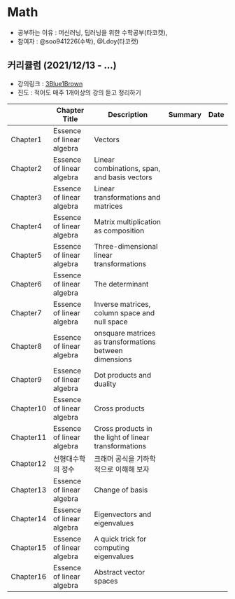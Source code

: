 # Math
- 공부하는 이유 : 머신러닝, 딥러닝을 위한 수학공부(타코캣),  
- 참여자 : @soo941226(수박), @Ldoy(타코캣)


## 커리큘럼 (2021/12/13 - ...)
- 강의링크 : [3Blue1Brown](https://www.youtube.com/playlist?list=PLZHQObOWTQDPD3MizzM2xVFitgF8hE_ab)
- 진도 : 적어도 매주 1개이상의 강의 듣고 정리하기 

|   | Chapter Title | Description | Summary | Date |
| ------- | ------------- | ----------- | ------- | ---|
Chapter1 | Essence of linear algebra   |   Vectors    |
Chapter2| Essence of linear algebra|Linear combinations, span, and basis vectors | | 
|Chapter3| Essence of linear algebra | Linear transformations and matrices| 
Chapter4| Essence of linear algebra|Matrix multiplication as composition | |
| Chapter5| Essence of linear algebra | Three-dimensional linear transformations | 
Chapter6| Essence of linear algebra | The determinant 
| Chapter7| Essence of linear algebra | Inverse matrices, column space and null space | 
Chapter8| Essence of linear algebra | onsquare matrices as transformations between dimensions
Chapter9| Essence of linear algebra |Dot products and duality
Chapter10| Essence of linear algebra |Cross products
Chapter11|Essence of linear algebra | Cross products in the light of linear transformations 
 Chapter12 | 선형대수학의 정수 | 크래머 공식을 기하학적으로 이해해 보자 |
Chapter13|Essence of linear algebra |  Change of basis 
 Chapter14| Essence of linear algebra | Eigenvectors and eigenvalues
Chapter15|Essence of linear algebra | A quick trick for computing eigenvalues
Chapter16| Essence of linear algebra | Abstract vector spaces
